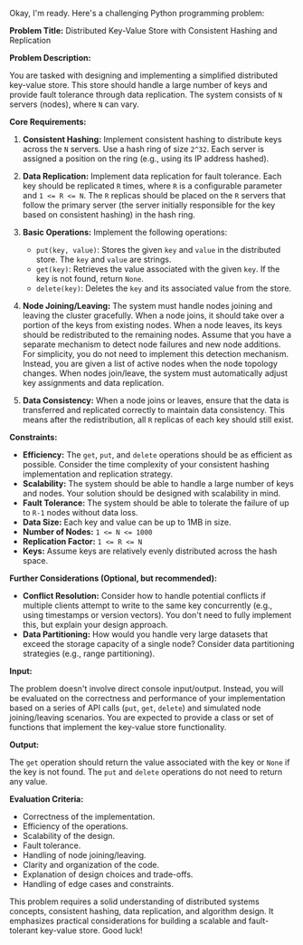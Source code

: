 Okay, I'm ready. Here's a challenging Python programming problem:

**Problem Title:** Distributed Key-Value Store with Consistent Hashing and Replication

**Problem Description:**

You are tasked with designing and implementing a simplified distributed key-value store. This store should handle a large number of keys and provide fault tolerance through data replication. The system consists of `N` servers (nodes), where `N` can vary.

**Core Requirements:**

1.  **Consistent Hashing:** Implement consistent hashing to distribute keys across the `N` servers. Use a hash ring of size `2^32`. Each server is assigned a position on the ring (e.g., using its IP address hashed).

2.  **Data Replication:** Implement data replication for fault tolerance. Each key should be replicated `R` times, where `R` is a configurable parameter and `1 <= R <= N`. The `R` replicas should be placed on the `R` servers that follow the primary server (the server initially responsible for the key based on consistent hashing) in the hash ring.

3.  **Basic Operations:** Implement the following operations:
    *   `put(key, value)`: Stores the given `key` and `value` in the distributed store. The `key` and `value` are strings.
    *   `get(key)`: Retrieves the value associated with the given `key`. If the key is not found, return `None`.
    *   `delete(key)`: Deletes the `key` and its associated value from the store.

4.  **Node Joining/Leaving:** The system must handle nodes joining and leaving the cluster gracefully. When a node joins, it should take over a portion of the keys from existing nodes. When a node leaves, its keys should be redistributed to the remaining nodes.  Assume that you have a separate mechanism to detect node failures and new node additions.  For simplicity, you do not need to implement this detection mechanism. Instead, you are given a list of active nodes when the node topology changes. When nodes join/leave, the system must automatically adjust key assignments and data replication.

5.  **Data Consistency:** When a node joins or leaves, ensure that the data is transferred and replicated correctly to maintain data consistency. This means after the redistribution, all `R` replicas of each key should still exist.

**Constraints:**

*   **Efficiency:**  The `get`, `put`, and `delete` operations should be as efficient as possible.  Consider the time complexity of your consistent hashing implementation and replication strategy.
*   **Scalability:** The system should be able to handle a large number of keys and nodes. Your solution should be designed with scalability in mind.
*   **Fault Tolerance:** The system should be able to tolerate the failure of up to `R-1` nodes without data loss.
*   **Data Size:** Each key and value can be up to 1MB in size.
*   **Number of Nodes:** `1 <= N <= 1000`
*   **Replication Factor:** `1 <= R <= N`
*   **Keys:**  Assume keys are relatively evenly distributed across the hash space.

**Further Considerations (Optional, but recommended):**

*   **Conflict Resolution:** Consider how to handle potential conflicts if multiple clients attempt to write to the same key concurrently (e.g., using timestamps or version vectors).  You don't need to fully implement this, but explain your design approach.
*   **Data Partitioning:** How would you handle very large datasets that exceed the storage capacity of a single node? Consider data partitioning strategies (e.g., range partitioning).

**Input:**

The problem doesn't involve direct console input/output. Instead, you will be evaluated on the correctness and performance of your implementation based on a series of API calls (`put`, `get`, `delete`) and simulated node joining/leaving scenarios. You are expected to provide a class or set of functions that implement the key-value store functionality.

**Output:**

The `get` operation should return the value associated with the key or `None` if the key is not found. The `put` and `delete` operations do not need to return any value.

**Evaluation Criteria:**

*   Correctness of the implementation.
*   Efficiency of the operations.
*   Scalability of the design.
*   Fault tolerance.
*   Handling of node joining/leaving.
*   Clarity and organization of the code.
*   Explanation of design choices and trade-offs.
*   Handling of edge cases and constraints.

This problem requires a solid understanding of distributed systems concepts, consistent hashing, data replication, and algorithm design. It emphasizes practical considerations for building a scalable and fault-tolerant key-value store. Good luck!
